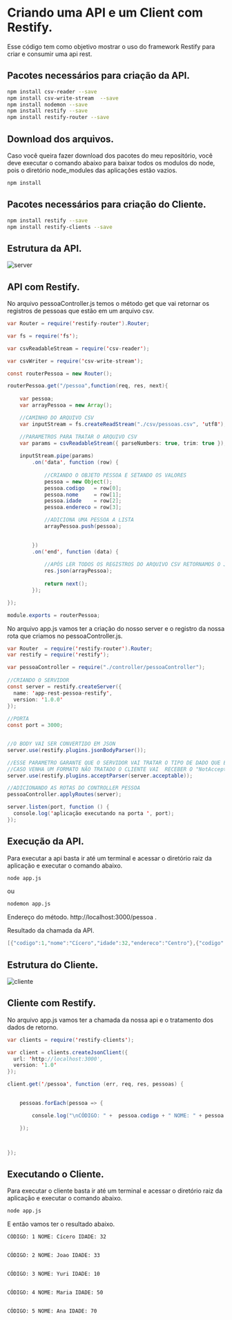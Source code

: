# Criando uma API e um Client com Restify.

Esse código tem como objetivo mostrar o uso do framework Restify para criar e consumir uma api rest.

## Pacotes necessários para criação da API.

```bash
npm install csv-reader --save
npm install csv-write-stream  --save
npm install nodemon --save
npm install restify --save
npm install restify-router --save
```
## Download dos arquivos.

Caso você queira fazer download dos pacotes do meu repositório, você deve executar o comando abaixo para baixar todos os modulos do node, pois o diretório node_modules das aplicações estão vazios.

```bash
npm install
```

## Pacotes necessários para criação do Cliente.

```bash
npm install restify --save
npm install restify-clients --save
```

## Estrutura da API.

![server](https://user-images.githubusercontent.com/17622032/50913350-52f57000-141b-11e9-939f-4893bee64b00.png)


## API com Restify.

No arquivo pessoaController.js temos o método get que vai retornar os registros de pessoas que estão em um arquivo csv.


```java
var Router = require('restify-router').Router;

var fs = require('fs');

var csvReadableStream = require('csv-reader');

var csvWriter = require('csv-write-stream');

const routerPessoa = new Router();

routerPessoa.get("/pessoa",function(req, res, next){
    
    var pessoa;
    var arrayPessoa = new Array();

    //CAMINHO DO ARQUIVO CSV
    var inputStream = fs.createReadStream("./csv/pessoas.csv", 'utf8');

    //PARAMETROS PARA TRATAR O ARQUIVO CSV
    var params = csvReadableStream({ parseNumbers: true, trim: true });
    
    inputStream.pipe(params)
        .on('data', function (row) {
            
            //CRIANDO O OBJETO PESSOA E SETANDO OS VALORES
            pessoa = new Object();
            pessoa.codigo   = row[0];
            pessoa.nome     = row[1];
            pessoa.idade    = row[2];
            pessoa.endereco = row[3];

            //ADICIONA UMA PESSOA A LISTA
            arrayPessoa.push(pessoa);

            
        })
        .on('end', function (data) {
            
            //APÓS LER TODOS OS REGISTROS DO ARQUIVO CSV RETORNAMOS O JSON            
            res.json(arrayPessoa);
    
            return next();   
        });     

});

module.exports = routerPessoa;
```
No arquivo app.js vamos ter a criação do nosso server e o registro da nossa rota que criamos no pessoaController.js.

```java
var Router  = require('restify-router').Router;
var restify = require('restify');

var pessoaController = require("./controller/pessoaController");
 
//CRIANDO O SERVIDOR
const server = restify.createServer({
  name: 'app-rest-pessoa-restify',
  version: '1.0.0'
});
 
//PORTA
const port = 3000;


//O BODY VAI SER CONVERTIDO EM JSON
server.use(restify.plugins.jsonBodyParser());

//ESSE PARAMETRO GARANTE QUE O SERVIDOR VAI TRATAR O TIPO DE DADO QUE ESTAMOS ESEPRADO,
//CASO VENHA UM FORMATO NÃO TRATADO O CLIENTE VAI  RECEBER O "NotAcceptableError (406)".
server.use(restify.plugins.acceptParser(server.acceptable));

//ADICIONANDO AS ROTAS DO CONTROLLER PESSOA
pessoaController.applyRoutes(server);

server.listen(port, function () {
  console.log('aplicação executando na porta ', port);
});

```
## Execução da API.

Para executar a api basta ir até um terminal e acessar o diretório raiz da aplicação e executar o comando abaixo.

```bash
node app.js
```
ou 

```bash
nodemon app.js
```

Endereço do método.
http://localhost:3000/pessoa .

Resultado da chamada da API.
```java
[{"codigo":1,"nome":"Cícero","idade":32,"endereco":"Centro"},{"codigo":2,"nome":"Joao","idade":33,"endereco":"Avenida Tio San"},{"codigo":3,"nome":"Yuri","idade":10,"endereco":"Rua Maria"},{"codigo":4,"nome":"Maria","idade":50,"endereco":"Avenida Brasil"},{"codigo":5,"nome":"Ana","idade":70,"endereco":"Rua Rio de Janeiro"}]
```


## Estrutura do Cliente.

![cliente](https://user-images.githubusercontent.com/17622032/50913354-5688f700-141b-11e9-902d-883a57ca317a.png)

## Cliente com Restify.

No arquivo app.js vamos ter a chamada da nossa api e o tratamento dos dados de retorno.

```java
var clients = require('restify-clients');

var client = clients.createJsonClient({
  url: 'http://localhost:3000',
  version: '1.0'
});

client.get('/pessoa', function (err, req, res, pessoas) {

 
    pessoas.forEach(pessoa => {

        console.log("\nCÓDIGO: " +  pessoa.codigo + " NOME: " + pessoa.nome + " IDADE: " + pessoa.idade + "\n");

    });



});
```

## Executando o Cliente.

Para executar o cliente basta ir até um terminal e acessar o diretório raiz da aplicação e executar o comando abaixo.

```bash
node app.js
```

E então vamos ter o resultado abaixo.

```bash
CÓDIGO: 1 NOME: Cícero IDADE: 32


CÓDIGO: 2 NOME: Joao IDADE: 33


CÓDIGO: 3 NOME: Yuri IDADE: 10


CÓDIGO: 4 NOME: Maria IDADE: 50


CÓDIGO: 5 NOME: Ana IDADE: 70
```



